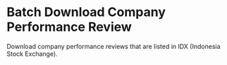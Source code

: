 # Batch Download Company Performance Review

Download company performance reviews that are listed in IDX (Indonesia Stock Exchange).
